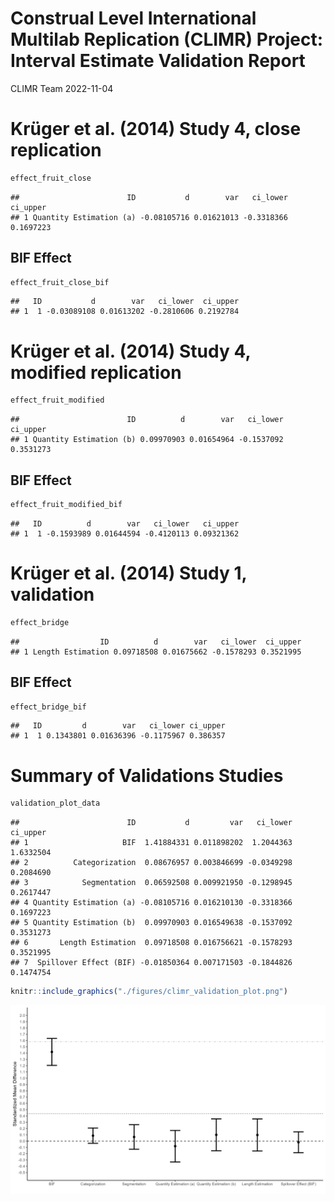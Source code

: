 Construal Level International Multilab Replication (CLIMR) Project:
Interval Estimate Validation Report
================
CLIMR Team
2022-11-04

# Krüger et al. (2014) Study 4, close replication

``` r
effect_fruit_close
```

    ##                        ID           d        var   ci_lower  ci_upper
    ## 1 Quantity Estimation (a) -0.08105716 0.01621013 -0.3318366 0.1697223

## BIF Effect

``` r
effect_fruit_close_bif
```

    ##   ID           d        var   ci_lower  ci_upper
    ## 1  1 -0.03089108 0.01613202 -0.2810606 0.2192784

# Krüger et al. (2014) Study 4, modified replication

``` r
effect_fruit_modified
```

    ##                        ID          d        var   ci_lower  ci_upper
    ## 1 Quantity Estimation (b) 0.09970903 0.01654964 -0.1537092 0.3531273

## BIF Effect

``` r
effect_fruit_modified_bif
```

    ##   ID          d        var   ci_lower   ci_upper
    ## 1  1 -0.1593989 0.01644594 -0.4120113 0.09321362

# Krüger et al. (2014) Study 1, validation

``` r
effect_bridge
```

    ##                  ID          d        var   ci_lower  ci_upper
    ## 1 Length Estimation 0.09718508 0.01675662 -0.1578293 0.3521995

## BIF Effect

``` r
effect_bridge_bif
```

    ##   ID         d        var   ci_lower ci_upper
    ## 1  1 0.1343801 0.01636396 -0.1175967 0.386357

# Summary of Validations Studies

``` r
validation_plot_data
```

    ##                        ID           d         var   ci_lower  ci_upper
    ## 1                     BIF  1.41884331 0.011898202  1.2044363 1.6332504
    ## 2          Categorization  0.08676957 0.003846699 -0.0349298 0.2084690
    ## 3            Segmentation  0.06592508 0.009921950 -0.1298945 0.2617447
    ## 4 Quantity Estimation (a) -0.08105716 0.016210130 -0.3318366 0.1697223
    ## 5 Quantity Estimation (b)  0.09970903 0.016549638 -0.1537092 0.3531273
    ## 6       Length Estimation  0.09718508 0.016756621 -0.1578293 0.3521995
    ## 7  Spillover Effect (BIF) -0.01850364 0.007171503 -0.1844826 0.1474754

``` r
knitr::include_graphics("./figures/climr_validation_plot.png")
```

![](./figures/climr_validation_plot.png)<!-- -->
